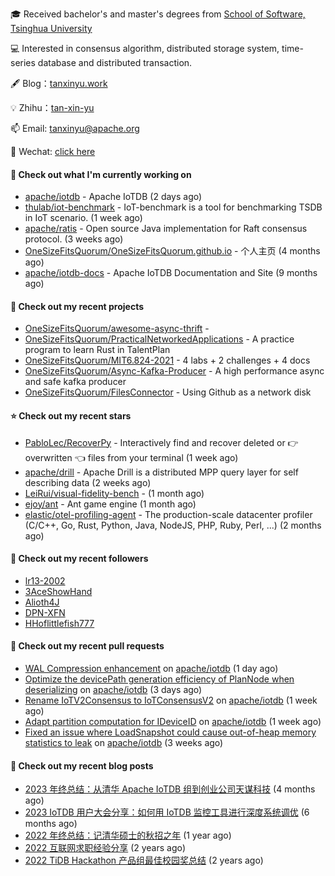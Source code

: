 🎓 Received bachelor's and master's degrees from [School of Software, Tsinghua University](https://www.thss.tsinghua.edu.cn/)

💻 Interested in consensus algorithm, distributed storage system, time-series database and distributed transaction.

🖋 Blog：[tanxinyu.work](https://tanxinyu.work)

💡 Zhihu：[tan-xin-yu](https://www.zhihu.com/people/tan-xin-yu-22)

📫 Email: [tanxinyu@apache.org](mailto:tanxinyu@apache.org)

💬 Wechat: [click here](https://github.com/LebronAl/LebronAl/issues/1)

#### 👷 Check out what I'm currently working on

- [apache/iotdb](https://github.com/apache/iotdb) - Apache IoTDB (2 days ago)
- [thulab/iot-benchmark](https://github.com/thulab/iot-benchmark) - IoT-benchmark is a tool for benchmarking TSDB in IoT scenario. (1 week ago)
- [apache/ratis](https://github.com/apache/ratis) - Open source Java implementation for Raft consensus protocol. (3 weeks ago)
- [OneSizeFitsQuorum/OneSizeFitsQuorum.github.io](https://github.com/OneSizeFitsQuorum/OneSizeFitsQuorum.github.io) - 个人主页 (4 months ago)
- [apache/iotdb-docs](https://github.com/apache/iotdb-docs) - Apache IoTDB Documentation and Site (9 months ago)

#### 🌱 Check out my recent projects

- [OneSizeFitsQuorum/awesome-async-thrift](https://github.com/OneSizeFitsQuorum/awesome-async-thrift) - 
- [OneSizeFitsQuorum/PracticalNetworkedApplications](https://github.com/OneSizeFitsQuorum/PracticalNetworkedApplications) - A practice program to learn Rust in TalentPlan
- [OneSizeFitsQuorum/MIT6.824-2021](https://github.com/OneSizeFitsQuorum/MIT6.824-2021) - 4 labs &#43; 2 challenges &#43; 4 docs
- [OneSizeFitsQuorum/Async-Kafka-Producer](https://github.com/OneSizeFitsQuorum/Async-Kafka-Producer) - A high performance async and safe kafka producer
- [OneSizeFitsQuorum/FilesConnector](https://github.com/OneSizeFitsQuorum/FilesConnector) - Using Github as a network disk

#### ⭐ Check out my recent stars

- [PabloLec/RecoverPy](https://github.com/PabloLec/RecoverPy) - Interactively find and recover deleted or :point_right: overwritten :point_left: files from your terminal (1 week ago)
- [apache/drill](https://github.com/apache/drill) - Apache Drill is a distributed MPP query layer for self describing data (2 weeks ago)
- [LeiRui/visual-fidelity-bench](https://github.com/LeiRui/visual-fidelity-bench) -  (1 month ago)
- [ejoy/ant](https://github.com/ejoy/ant) - Ant game engine (1 month ago)
- [elastic/otel-profiling-agent](https://github.com/elastic/otel-profiling-agent) - The production-scale datacenter profiler (C/C&#43;&#43;, Go, Rust, Python, Java, NodeJS, PHP, Ruby, Perl, ...) (2 months ago)

#### 👯 Check out my recent followers

- [lr13-2002](https://github.com/lr13-2002)
- [3AceShowHand](https://github.com/3AceShowHand)
- [Alioth4J](https://github.com/Alioth4J)
- [DPN-XFN](https://github.com/DPN-XFN)
- [HHoflittlefish777](https://github.com/HHoflittlefish777)

#### 🔨 Check out my recent pull requests

- [WAL Compression enhancement](https://github.com/apache/iotdb/pull/12763) on [apache/iotdb](https://github.com/apache/iotdb) (1 day ago)
- [Optimize the devicePath generation efficiency of PlanNode when deserializing](https://github.com/apache/iotdb/pull/12749) on [apache/iotdb](https://github.com/apache/iotdb) (3 days ago)
- [Rename IoTV2Consensus to IoTConsensusV2](https://github.com/apache/iotdb/pull/12715) on [apache/iotdb](https://github.com/apache/iotdb) (1 week ago)
- [Adapt partition computation for IDeviceID](https://github.com/apache/iotdb/pull/12700) on [apache/iotdb](https://github.com/apache/iotdb) (1 week ago)
- [Fixed an issue where LoadSnapshot could cause out-of-heap memory statistics to leak](https://github.com/apache/iotdb/pull/12608) on [apache/iotdb](https://github.com/apache/iotdb) (3 weeks ago)

#### 📜 Check out my recent blog posts

- [2023 年终总结：从清华 Apache IoTDB 组到创业公司天谋科技](https://tanxinyu.work/2023-annual-summary/) (4 months ago)
- [2023 IoTDB 用户大会分享：如何用 IoTDB 监控工具进行深度系统调优](https://tanxinyu.work/2023-iotdb-submit/) (6 months ago)
- [2022 年终总结：记清华硕士的秋招之年](https://tanxinyu.work/2022-annual-summary/) (1 year ago)
- [2022 互联网求职经验分享](https://tanxinyu.work/2022-internet-job-hunting-experience-sharing/) (2 years ago)
- [2022 TiDB Hackathon 产品组最佳校园奖总结](https://tanxinyu.work/2022-tidb-hackathon/) (2 years ago)
